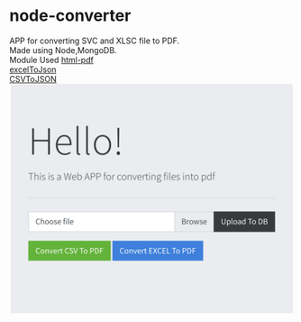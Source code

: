 # node-converter
APP for converting SVC and XLSC file to PDF.   
Made using Node,MongoDB.   
Module Used [html-pdf](https://www.npmjs.com/package/html-pdf?activeTab=readme)    
            [excelToJson](https://www.npmjs.com/package/convert-excel-to-json)    
            [CSVToJSON](https://www.npmjs.com/package/csvtojson)    
![SS](https://github.com/chihempat/node-converter/blob/master/ss.png)    
